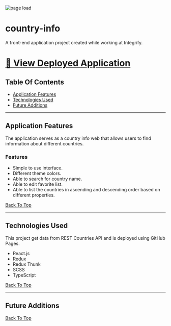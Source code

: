 ![page load](./readme-assets/app-demo.gif)

# country-info

A front-end application project created while working at Integrify.

# [🔗 View Deployed Application](https://hoang0211.github.io/country-info/)

## Table Of Contents

- [Application Features](#Application-Features)
- [Technologies Used](#Technologies-Used)
- [Future Additions](#Future-Additions)

---

## Application Features

The application serves as a country info web that allows users to find information about different countries.

### Features

- Simple to use interface.
- Different theme colors.
- Able to search for country name.
- Able to edit favorite list.
- Able to list the countries in ascending and descending order based on different properties.

[Back To Top](#Table-Of-Contents)

---

## Technologies Used

This project get data from REST Countries API and is deployed using GitHub Pages.

- React.js
- Redux
- Redux Thunk
- SCSS
- TypeScript

[Back To Top](#Table-Of-Contents)

---

## Future Additions

[Back To Top](#Table-Of-Contents)
